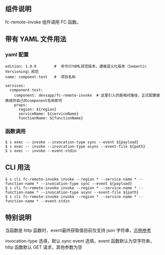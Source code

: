 ## 组件说明

fc-remote-invoke 组件调用 FC 函数。

## 带有 YAML 文件用法

### yaml 配置

````
edition: 1.0.0        #  命令行YAML规范版本，遵循语义化版本（Semantic Versioning）规范
name: compoent-test   #  项目名称

services:
  component-test:
    component: devsapp/fc-remote-invoke  # 这里引入的是相对路径，正式配置替换成你自己的component名称即可 
    props:
      region: ${region}
      serviceName: ${serviceName}
      functionName: ${functionName}
````

### 函数调用


````
$ s exec -- invoke --invocation-type sync --event ${payload}
$ s exec -- invoke --invocation-type async --event-file ${path}
$ s exec -- invoke --event-stdin
````

## CLI 用法

````
$ s cli fc-remote-invoke invoke --region * --service-name * --function-name * --invocation-type sync --event ${payload}
$ s cli fc-remote-invoke invoke --region * --service-name * --function-name * --invocation-type async --event-file ${path}
$ s cli fc-remote-invoke invoke --region * --service-name * --function-name * --event-stdin
````

## 特别说明

当函数是 http 函数时，event最终获取值目前仅支持 json 字符串，[示例参考](https://github.com/devsapp/fc-remote-invoke/blob/master/example/http.json)

invocation-type 选填，默认 sync
event 选填，event 函数默认为空字符串，http 函数默认 GET 请求，其他参数为空